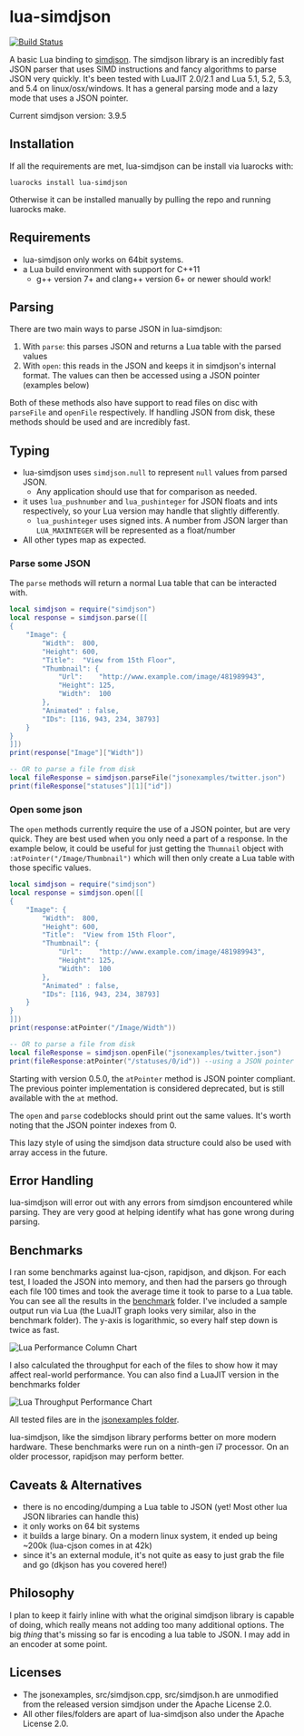 # lua-simdjson
[![Build Status](https://github.com/FourierTransformer/lua-simdjson/actions/workflows/ci.yml/badge.svg?branch=master)](https://github.com/FourierTransformer/lua-simdjson/actions?query=branch%3Amaster)

A basic Lua binding to [simdjson](https://simdjson.org). The simdjson library is an incredibly fast JSON parser that uses SIMD instructions and fancy algorithms to parse JSON very quickly. It's been tested with LuaJIT 2.0/2.1 and Lua 5.1, 5.2, 5.3, and 5.4 on linux/osx/windows. It has a general parsing mode and a lazy mode that uses a JSON pointer.

Current simdjson version: 3.9.5

## Installation
If all the requirements are met, lua-simdjson can be install via luarocks with:

```
luarocks install lua-simdjson
```
Otherwise it can be installed manually by pulling the repo and running luarocks make.

## Requirements
 * lua-simdjson only works on 64bit systems.
 * a Lua build environment with support for C++11
   * g++ version 7+ and clang++ version 6+ or newer should work!

## Parsing
There are two main ways to parse JSON in lua-simdjson:
 1. With `parse`: this parses JSON and returns a Lua table with the parsed values
 2. With `open`: this reads in the JSON and keeps it in simdjson's internal format. The values can then be accessed using a JSON pointer (examples below)

Both of these methods also have support to read files on disc with `parseFile` and `openFile` respectively. If handling JSON from disk, these methods should be used and are incredibly fast.

## Typing
* lua-simdjson uses `simdjson.null` to represent `null` values from parsed JSON.
  * Any application should use that for comparison as needed.
* it uses `lua_pushnumber` and `lua_pushinteger` for JSON floats and ints respectively, so your Lua version may handle that slightly differently.
  * `lua_pushinteger` uses signed ints. A number from JSON larger than `LUA_MAXINTEGER` will be represented as a float/number
* All other types map as expected.

### Parse some JSON
The `parse` methods will return a normal Lua table that can be interacted with.
```lua
local simdjson = require("simdjson")
local response = simdjson.parse([[
{
    "Image": {
        "Width":  800,
        "Height": 600,
        "Title":  "View from 15th Floor",
        "Thumbnail": {
            "Url":    "http://www.example.com/image/481989943",
            "Height": 125,
            "Width":  100
        },
        "Animated" : false,
        "IDs": [116, 943, 234, 38793]
    }
}
]])
print(response["Image"]["Width"])

-- OR to parse a file from disk
local fileResponse = simdjson.parseFile("jsonexamples/twitter.json")
print(fileResponse["statuses"][1]["id"])

```

### Open some json
The `open` methods currently require the use of a JSON pointer, but are very quick. They are best used when you only need a part of a response. In the example below, it could be useful for just getting the `Thumnail` object with `:atPointer("/Image/Thumbnail")` which will then only create a Lua table with those specific values.
```lua
local simdjson = require("simdjson")
local response = simdjson.open([[
{
    "Image": {
        "Width":  800,
        "Height": 600,
        "Title":  "View from 15th Floor",
        "Thumbnail": {
            "Url":    "http://www.example.com/image/481989943",
            "Height": 125,
            "Width":  100
        },
        "Animated" : false,
        "IDs": [116, 943, 234, 38793]
    }
}
]])
print(response:atPointer("/Image/Width"))

-- OR to parse a file from disk
local fileResponse = simdjson.openFile("jsonexamples/twitter.json")
print(fileResponse:atPointer("/statuses/0/id")) --using a JSON pointer

```
Starting with version 0.5.0, the `atPointer` method is JSON pointer compliant. The previous pointer implementation is considered deprecated, but is still available with the `at` method.

The `open` and `parse` codeblocks should print out the same values. It's worth noting that the JSON pointer indexes from 0.

This lazy style of using the simdjson data structure could also be used with array access in the future.

## Error Handling
lua-simdjson will error out with any errors from simdjson encountered while parsing. They are very good at helping identify what has gone wrong during parsing.

## Benchmarks
I ran some benchmarks against lua-cjson, rapidjson, and dkjson. For each test, I loaded the JSON into memory, and then had the parsers go through each file 100 times and took the average time it took to parse to a Lua table. You can see all the results in the [benchmark](benchmark/) folder. I've included a sample output run via Lua (the LuaJIT graph looks very similar, also in the benchmark folder). The y-axis is logarithmic, so every half step down is twice as fast.

![Lua Performance Column Chart](benchmark/lua-perf.png)

I also calculated the throughput for each of the files to show how it may affect real-world performance. You can also find a LuaJIT version in the benchmarks folder

![Lua Throughput Performance Chart](benchmark/lua-throughput.png)

All tested files are in the [jsonexamples folder](jsonexamples/).

lua-simdjson, like the simdjson library performs better on more modern hardware. These benchmarks were run on a ninth-gen i7 processor. On an older processor, rapidjson may perform better.

## Caveats & Alternatives
 * there is no encoding/dumping a Lua table to JSON (yet! Most other lua JSON libraries can handle this)
 * it only works on 64 bit systems
 * it builds a large binary. On a modern linux system, it ended up being \~200k (lua-cjson comes in at 42k)
 * since it's an external module, it's not quite as easy to just grab the file and go (dkjson has you covered here!)

## Philosophy
I plan to keep it fairly inline with what the original simdjson library is capable of doing, which really means not adding too many additional options. The big _thing_ that's missing so far is encoding a lua table to JSON. I may add in an encoder at some point.

## Licenses
 * The jsonexamples, src/simdjson.cpp, src/simdjson.h are unmodified from the released version simdjson under the Apache License 2.0.
 * All other files/folders are apart of lua-simdjson also under the Apache License 2.0.
